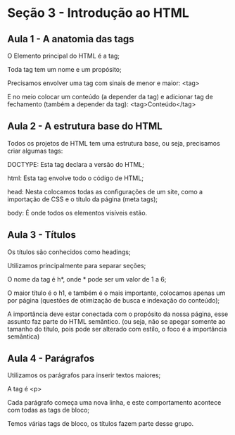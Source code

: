 # Seção 3 - Introdução ao HTML 

## Aula 1 - A anatomia das tags

O Elemento principal do HTML é a tag;

Toda tag tem um nome e um propósito;

Precisamos envolver uma tag com sinais de menor e maior: \<tag>

E no meio colocar um conteúdo (a depender da tag) e adicionar tag de fechamento (também a depender da tag): \<tag>Conteúdo\</tag>

## Aula 2 - A estrutura base do HTML

Todos os projetos de HTML tem uma estrutura base, ou seja, precisamos criar algumas tags:

DOCTYPE: Esta tag declara a versão do HTML;

html: Esta tag envolve todo o código de HTML;

head: Nesta colocamos todas as configurações de um site, como a importação de CSS e o título da página (meta tags);

body: É onde todos os elementos visíveis estão.

## Aula 3 - Títulos

Os títulos são conhecidos como headings;

Utilizamos principalmente para separar seções;

O nome da tag é h*, onde * pode ser um valor de 1 a 6;

O maior título é o h1, e também é o mais importante, colocamos apenas um por página (questões de otimização de busca e indexação do conteúdo);

A importância deve estar conectada com o propósito da nossa página, esse assunto faz parte do HTML semântico. (ou seja, não se apegar somente ao tamanho do título, pois pode ser alterado com estilo, o foco é a importância semântica)

## Aula 4 - Parágrafos

Utilizamos os parágrafos para inserir textos maiores;

A tag é \<p>

Cada parágrafo começa uma nova linha, e este comportamento acontece com todas as tags de bloco;

Temos várias tags de bloco, os títulos fazem parte desse grupo.